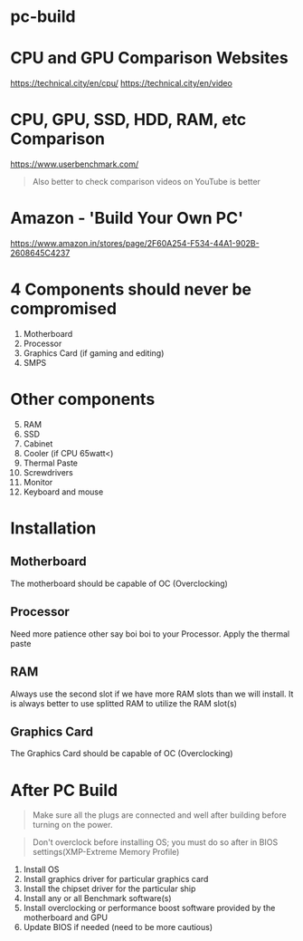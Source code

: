 # pc-build

# CPU and GPU Comparison Websites
https://technical.city/en/cpu/
https://technical.city/en/video

# CPU, GPU, SSD, HDD, RAM, etc Comparison
https://www.userbenchmark.com/

> Also better to check comparison videos on YouTube is better

# Amazon - 'Build Your Own PC'
https://www.amazon.in/stores/page/2F60A254-F534-44A1-902B-2608645C4237



# 4 Components should never be compromised
1. Motherboard
2. Processor
3. Graphics Card (if gaming and editing)
4. SMPS



# Other components
5. RAM
6. SSD
7. Cabinet
8. Cooler (if CPU 65watt<)
9. Thermal Paste
10. Screwdrivers
11. Monitor
12. Keyboard and mouse



# Installation
## Motherboard
The motherboard should be capable of OC (Overclocking)

## Processor
Need more patience other say boi boi to your Processor.
Apply the thermal paste

## RAM
Always use the second slot if we have more RAM slots than we will install.
It is always better to use splitted RAM to utilize the RAM slot(s)

## Graphics Card
The Graphics Card should be capable of OC (Overclocking)




# After PC Build
> Make sure all the plugs are connected and well after building before turning on the power.

>Don't overclock before installing OS; you must do so after in BIOS settings(XMP-Extreme Memory Profile)

1. Install OS
2. Install graphics driver for particular graphics card
3. Install the chipset driver for the particular ship
4. Install any or all Benchmark software(s)
5. Install overclocking or performance boost software provided by the motherboard and GPU
6. Update BIOS if needed (need to be more cautious)




